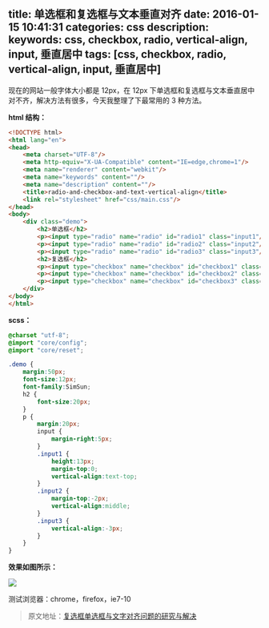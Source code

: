 title: 单选框和复选框与文本垂直对齐
date: 2016-01-15 10:41:31
categories: css
description:
keywords: css, checkbox, radio, vertical-align, input, 垂直居中
tags: [css, checkbox, radio, vertical-align, input, 垂直居中]
---

现在的网站一般字体大小都是 12px，在 12px 下单选框和复选框与文本垂直居中对不齐，解决方法有很多，今天我整理了下最常用的 3 种方法。
<!--more-->

**html 结构：**

``` html
<!DOCTYPE html>
<html lang="en">
<head>
    <meta charset="UTF-8"/>
    <meta http-equiv="X-UA-Compatible" content="IE=edge,chrome=1"/>
    <meta name="renderer" content="webkit"/>
    <meta name="keywords" content=""/>
    <meta name="description" content=""/>
    <title>radio-and-checkbox-and-text-vertical-align</title>
    <link rel="stylesheet" href="css/main.css"/>
</head>
<body>
    <div class="demo">
        <h2>单选框</h2>
        <p><input type="radio" name="radio" id="radio1" class="input1"/><label for="radio1">解决方法一</label></p>
        <p><input type="radio" name="radio" id="radio2" class="input2"/><label for="radio2">解决方法二</label></p>
        <p><input type="radio" name="radio" id="radio3" class="input3"/><label for="radio3">解决方法三</label></p>
        <h2>复选框</h2>
        <p><input type="checkbox" name="checkbox" id="checkbox1" class="input1"/><label for="checkbox1">解决方法一</label></p>
        <p><input type="checkbox" name="checkbox" id="checkbox2" class="input2"/><label for="checkbox2">解决方法二</label></p>
        <p><input type="checkbox" name="checkbox" id="checkbox3" class="input3"/><label for="checkbox3">解决方法三</label></p>
    </div>
</body>
</html>
```

**scss：**

``` scss
@charset "utf-8";
@import "core/config";
@import "core/reset";

.demo {
    margin:50px;
    font-size:12px;
    font-family:SimSun;
    h2 {
        font-size:20px;
    }
    p {
        margin:20px;
        input {
            margin-right:5px;
        }
        .input1 {
            height:13px;
            margin-top:0;
            vertical-align:text-top;
        }
        .input2 {
            margin-top:-2px;
            vertical-align:middle;
        }
        .input3 {
            vertical-align:-3px;
        }
    }
}
```

**效果如图所示：**

![](http://7xn4vv.com1.z0.glb.clouddn.com/static/upload/2016/01/2.png)

测试浏览器：chrome，firefox，ie7-10

> 原文地址：[复选框单选框与文字对齐问题的研究与解决](http://www.zhangxinxu.com/wordpress/2009/08/%E5%A4%8D%E9%80%89%E6%A1%86%E6%88%96%E5%8D%95%E9%80%89%E6%A1%86%E4%B8%8E%E6%96%87%E5%AD%97%E5%AF%B9%E9%BD%90%E7%9A%84%E9%97%AE%E9%A2%98%E7%9A%84%E6%B7%B1%E5%85%A5%E7%A0%94%E7%A9%B6%E4%B8%8E%E4%B8%80/)